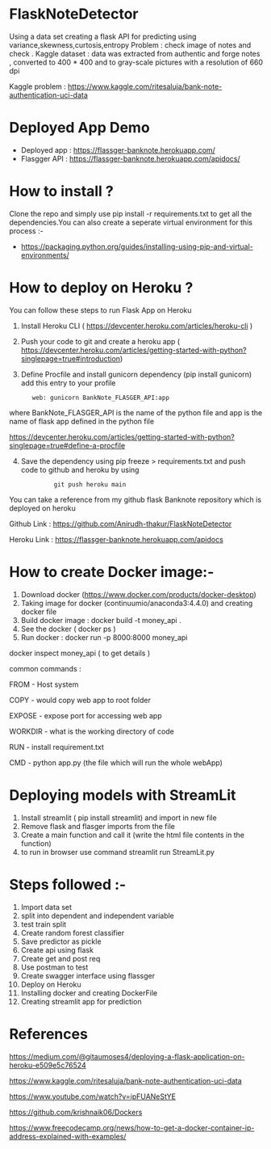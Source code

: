 # FlaskNoteDetector
Using a data set creating a flask API for predicting using variance,skewness,curtosis,entropy
Problem : check image of notes and check .
Kaggle dataset : data was extracted from authentic and forge notes 
, converted to 400 * 400 and to gray-scale pictures with a resolution of 660 dpi

Kaggle problem : https://www.kaggle.com/ritesaluja/bank-note-authentication-uci-data

# Deployed App Demo 
- Deployed app : https://flassger-banknote.herokuapp.com/
- Flasgger API : https://flassger-banknote.herokuapp.com/apidocs/ 

# How to install ? 
Clone the repo and simply use pip install -r requirements.txt to get all the dependencies.You can also create a seperate virtual environment for this process :-
- https://packaging.python.org/guides/installing-using-pip-and-virtual-environments/

# How to deploy on Heroku ? 
You can follow these steps to run Flask App on Heroku

 1. Install Heroku CLI ( https://devcenter.heroku.com/articles/heroku-cli ) 
 2. Push your code to git and create a heroku app ( https://devcenter.heroku.com/articles/getting-started-with-python?singlepage=true#introduction)
 3. Define Procfile and install gunicorn dependency (pip install gunicorn)
add this entry to your profile

           web: gunicorn BankNote_FLASGER_API:app

where BankNote_FLASGER_API is the name of the python file and app is the name of flask app defined in the python file

https://devcenter.heroku.com/articles/getting-started-with-python?singlepage=true#define-a-procfile

 4. Save the dependency using pip freeze > requirements.txt and push code to github and heroku by using 

                 git push heroku main 

You can take a reference from my github flask Banknote repository which is deployed on heroku 

Github Link : https://github.com/Anirudh-thakur/FlaskNoteDetector

Heroku Link : https://flassger-banknote.herokuapp.com/apidocs

# How to create Docker image:-
1. Download docker (https://www.docker.com/products/docker-desktop)
2. Taking image for docker (continuumio/anaconda3:4.4.0) and creating docker file
3. Build docker image :
docker build -t money_api .
4. See the docker ( docker ps )
5. Run docker : docker run -p 8000:8000 money_api 

docker inspect money_api ( to get details )

common commands : 

FROM - Host system

COPY - would copy web app to root folder 

EXPOSE - expose port for accessing web app

WORKDIR - what is the working directory of code 

RUN - install requirement.txt 

CMD - python app.py (the file which will run the whole webApp)

# Deploying models with StreamLit
1. Install streamlit ( pip install streamlit) and import in new file 
2. Remove flask and flasger imports from the file 
3. Create a main function and call it (write the html file contents in the function)
4. to run in browser use command streamlit run StreamLit.py

# Steps followed :- 
1. Import data set 
2. split into dependent and independent variable 
3. test train split
4. Create random forest classifier 
5. Save predictor as pickle 
6. Create api using flask
7. Create get and post req 
8. Use postman to test 
9. Create swagger interface using flassger
10. Deploy on Heroku
11. Installing docker and creating DockerFile 
12. Creating streamlit app for prediction 

# References 
https://medium.com/@gitaumoses4/deploying-a-flask-application-on-heroku-e509e5c76524

https://www.kaggle.com/ritesaluja/bank-note-authentication-uci-data

https://www.youtube.com/watch?v=ipFUANeStYE

https://github.com/krishnaik06/Dockers

https://www.freecodecamp.org/news/how-to-get-a-docker-container-ip-address-explained-with-examples/


